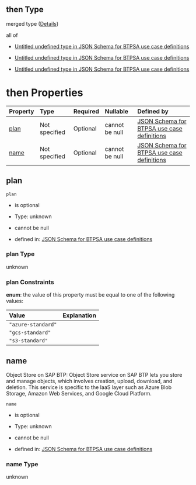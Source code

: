 ## then Type

merged type ([Details](btpsa-usecase-properties-services-items-allof-1-then-allof-79-then.md))

all of

*   [Untitled undefined type in JSON Schema for BTPSA use case definitions](btpsa-usecase-properties-services-items-allof-1-then-allof-79-then-allof-0.md "check type definition")

*   [Untitled undefined type in JSON Schema for BTPSA use case definitions](btpsa-usecase-properties-services-items-allof-1-then-allof-79-then-allof-1.md "check type definition")

*   [Untitled undefined type in JSON Schema for BTPSA use case definitions](btpsa-usecase-properties-services-items-allof-1-then-allof-79-then-allof-2.md "check type definition")

# then Properties

| Property      | Type          | Required | Nullable       | Defined by                                                                                                                                                                                                            |
| :------------ | :------------ | :------- | :------------- | :-------------------------------------------------------------------------------------------------------------------------------------------------------------------------------------------------------------------- |
| [plan](#plan) | Not specified | Optional | cannot be null | [JSON Schema for BTPSA use case definitions](btpsa-usecase-properties-services-items-allof-1-then-allof-79-then-properties-plan.md "undefined#/properties/services/items/allOf/1/then/allOf/79/then/properties/plan") |
| [name](#name) | Not specified | Optional | cannot be null | [JSON Schema for BTPSA use case definitions](btpsa-usecase-properties-services-items-allof-1-then-allof-79-then-properties-name.md "undefined#/properties/services/items/allOf/1/then/allOf/79/then/properties/name") |

## plan



`plan`

*   is optional

*   Type: unknown

*   cannot be null

*   defined in: [JSON Schema for BTPSA use case definitions](btpsa-usecase-properties-services-items-allof-1-then-allof-79-then-properties-plan.md "undefined#/properties/services/items/allOf/1/then/allOf/79/then/properties/plan")

### plan Type

unknown

### plan Constraints

**enum**: the value of this property must be equal to one of the following values:

| Value              | Explanation |
| :----------------- | :---------- |
| `"azure-standard"` |             |
| `"gcs-standard"`   |             |
| `"s3-standard"`    |             |

## name

Object Store on SAP BTP: Object Store service on SAP BTP lets you store and manage objects, which involves creation, upload, download, and deletion. This service is specific to the IaaS layer such as Azure Blob Storage, Amazon Web Services, and Google Cloud Platform.

`name`

*   is optional

*   Type: unknown

*   cannot be null

*   defined in: [JSON Schema for BTPSA use case definitions](btpsa-usecase-properties-services-items-allof-1-then-allof-79-then-properties-name.md "undefined#/properties/services/items/allOf/1/then/allOf/79/then/properties/name")

### name Type

unknown
